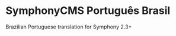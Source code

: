 SymphonyCMS Português Brasil
============================

Brazilian Portuguese translation for Symphony 2.3+